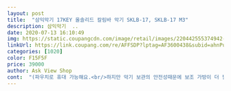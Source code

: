 ```yaml
---
layout: post 
title:  "삼익악기 17KEY 올솔리드 칼림바 악기 SKLB-17, SKLB-17 M3" 
description: 삼익악기  ..
date: 2020-07-13 16:10:49 
img: https://static.coupangcdn.com/image/retail/images/220442555374942-9303ef16-84ba-402a-88ec-7acb1de95c7d.jpg 
linkUrl: https://link.coupang.com/re/AFFSDP?lptag=AF3600438&subid=ahnPublicAsk&pageKey=1156961741&itemId=2132884850&vendorItemId=70131397000&traceid=V0-113-73f8209049a7e29f 
categories: [1020] 
color: F15F5F 
price: 39000 
author: Ask View Shop 
cont:  "(파우치로 휴대 가능해요.<br/>하지만 악기 보관의 안전성때문에 보조 가방이 더 필요할 것 같습니다.<br/>)<br/><br/> -가벼워요<br/><br/> -구성상품이 추가로 살게없어요<br/><br/> -내구도는... <br/>튼튼하겠죠? 테스트해볼 엄두가 않나요ㅋㅋ;;<br/><br/> -못쳐도 소리가 좋으니 이쁜소리만 들려요ㅋㅋㅋ<br/><br/> -소리가 좋아요(울림도 좋고요)<br/><br/> -어린아이들이 가지고 놀아도 될정도로 위험한부분(날카롭다든가)이 없어서 애들에게도 좋을듯해요<br/><br/> -작은집, 원룸.<br/> 자취하는 사람이 공간 걱정 없이 쓸수있어요<br/>2옥타브 미 까지 17개 음이 있고<br/>CDEFGABC 음계와 운지 숫자가 같이 음각되어 있습니다<br/>“ 너무 늙어서 배울 수 없는 사람은 없다.<br/>”<br/>ㄱ.<br/>체명 악기 칼림바입니다.<br/>(삼익 <br/> -made in china)<br/>ㄴ.<br/>17개의 건반으로 소리를 내는 손가락 피아노 입니다.<br/><br/>ㄷ.<br/>마로가니 올 솔리드 우드로 가볍습니다.<br/><br/>ㄹ.<br/>스틸키로 음계가 각인되어 있어요.<br/><br/>ㅁ.<br/> 앞면에 사운드 홀이 있어 소리를 풍부하게 해줘요.<br/><br/>ㅂ.<br/>휴대가 간편하여 모임이나 식사 후 가볍게 연주 기회를<br/>ㅅ.<br/> 튜닝 해머가 있는데 아직은 연습 중이라<br/>ㅇ.<br/> 엄지 손가락 고무가 있어 손톱이 길지 않거나<br/>ㅈ.<br/>설명서에 반짝반짝 작은별 키 연습이 제공되어 있습니다.<br/><br/>ㅊ.<br/>오디오 어댑터가 없어 아쉬운 점입니다.<br/><br/>가까이에서 연주하니 나무 향이 은은하니 좋네요 피아노 처음 샀을 때 나는 나무 향이 나요<br/>가질 수 있어요.<br/><br/>결론!<br/>결코 그렇지 않아요.<br/><br/>그 악기에 익숙해지도록 돕는 것이지요.<br/><br/>그냥 사용하고 있어요.<br/><br/>그러나 내 나이에 배우려고 해봤자 부질없는 일이지요!<br/>그렇게 시간이 좀 지나.<br/> 악기는 배우고 싶은데 원룸은 작고, 큰 소리(또는 삐익 거리는)는 이웃에 민폐될수있어서 그냥 포기하다 이걸 발견했네요.<br/> 처음에 이거 보고는 악기 맞나? 싶었어요ㅋㅋㅋㅋ 쪼그맣고 스테인레스? 같은것만 있으니 소리가 잘 나올까 싶었고요.<br/>  제품설명 읽어보니 오르골소리 같은거라고 하길래 유튜브 검색해서 들어보니 왠걸? 소리가 좋더군요? 손가락만 까딱까딱 하는데 띵 하고 청아한 소리가 들리니 이거 사볼까.<br/>.<br/>? 하고 사봤어요.<br/><br/>그리고 그 말이 과연 사실입니까?<br/>노력을 기울이는 다른 모든 분야에서와 같이,<br/>다른 방법은 배우는 사람이 악보 없이 간단한 곡을 연주하여<br/>도달할 수 있을까요?<br/>두 번째 방법은 초보자가 이론을 배우고 악보를 읽고 싶은 마음이 들게 할 수 있어요.<br/><br/>무엇보다 소리가 너무 맑고 예뻐서 힐링이 따로 없네요 자그마해서 휴대하기에도 좋아요<br/>뮤직 티쳐 여러분도 그렇게 느끼십니까?<br/>뮤직 티쳐 읽고 쓰는 일에 모든 사람이 다 똑같이 숙달될 수 있을까요?<br/>뮤직티쳐 감정을 넣어서 풍부한 표현의 연주를 하는<br/>뮤직티쳐 하지만, 음악을 즐겨 감상하는 사람이라면,<br/>배우기에는 너무 늦었는가?<br/>본가에 옛날에 사두고는 방치중이던 통기타가 있어서 방학중에 집에서 뚱땅거리며 연습했었는데 그걸 본 부모님이 자취방에 가져가서 치라고 하시더군요... <br/>이미 옷들과 다른 짐들땜에 둘곳 없다고 결국 놓고왔죠ㅠ... <br/><br/>사용할 수 있어요.<br/>( 성인 남자에게는 작아요.<br/>)<br/>소리 예쁜 악기라고 기다리던 아이도 받자마자 몇 분 만져보더니 같이 들어있는 악보 보며 곧잘 연주하네요 연주하기 쉬워서 아이도 금방 익히고 재미있는지 몇 시간 째 좋아하는 노래 연습하고 있네요 옆에서 들으니 고운 소리가 나서 저도 같이 기분 좋아져요<br/>손톱 끝으로 튕기면 되니 연주법도 무척 쉽습니다 제품 받고 한참동안 열심히 뚱땅거렸네요<br/>솜씨 혹은 능력은 어떨까요?<br/>수강생 아니요.<br/><br/>실로폰 소리보다 작고 오르골 소리 정도라 많이 시끄럽지 않아서 방에서도 부담없이 연주할 수 있어요<br/>실제로 경기를 하는 것과 단지 구경하는 것 사이의 차이와도 같지요.<br/><br/>악기 연주법을 배우는 것은 전혀 새로운 차원을<br/>연로자 그래요.<br/> 나도 무척 악기를 연주하고 싶어요.<br/><br/>연습하는 것에 중점을 두는 것이고,<br/>열어 줄 수 있어요.<br/><br/>영상은 아직 어색해서 손톱 틱틱 소리 나네요ㅠㅠ<br/>오랜 연습으로 아플 때<br/>요즈음, 악기 연주법을 배우는 데는 두 가지 방법이 있어요.<br/><br/>음악에도 이러한 격언은 참됩니다.<br/><br/>음악은 오직 젊은이들만 습득할 수 있는 것일까요?<br/>음악을 배우는 사람들 모두가 똑같은 수준에<br/>음악을 연주하는 것과 감상하는 것 사이의 차이는<br/>자기 전에 들으면 꿀잠 잘 수 있을 것 같은 예쁜 소리가 나서 무척 마음에 들어요<br/>작은 집에서 악기연주 하기 좋은것같아요!<br/>제품의 특징 ( 공연용 아님)<br/>조금 아쉬운 건 반음 연주하기가 힘들다는 점이네요 튜닝하면 반음 연주가 가능한데 연주 끝날 때 까지 계속 반음 상태라 그 점은 조금 아쉽네요<br/>집에 도착하자마자 튜닝도 안하고 뚱땅거렸는데 소리가 이뻐서 기분좋더라고요.<br/> 잘 못쳐도 듣기싫은 삑사리가 아닌 띵 하는 소리만 나고요ㅎㅎ<br/>첫 번째 방법은 많은 초보자들이 사용할 때 실망하게 되지만<br/>한 가지 방법은 악보 읽는 법을 배우고 기본이 되는 음계를<br/>한 뼘 길이 정도라 두 손으로 들고 연주하면 그리 무겁지 않아요 나무결도 부드럽고 마감도 잘 되어 있네요 실물 느낌이 훨씬 더 좋았어요<br/>" 
---
```


